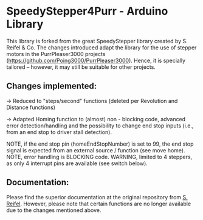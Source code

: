 # SpeedyStepper4Purr - Arduino Library

This library is forked from the great SpeedyStepper library created by S. Reifel & Co. The changes introduced adapt the library for the use of stepper motors in the PurrPleaser3000 projects (https://github.com/Poing3000/PurrPleaser3000). Hence, it is specially tailored – however, it may still be suitable for other projects.

## Changes implemented:
→ Reduced to "steps/second" functions (deleted per Revolution and Distance functions)

→ Adapted Homing function to (almost) non - blocking code, advanced error detection/handling
  and the possibility to change end stop inputs (i.e., from an end stop to driver stall detection).

NOTE, if the end stop pin (homeEndStopNumber) is set to 99, the end stop signal is expected from an external source / function (see move home).
NOTE, error handling is BLOCKING code.
WARNING, limited to 4 steppers, as only 4 interrupt pins are available (see switch below).

## Documentation:
Please find the superior documentation at the original repository from [S. Reifel](https://github.com/Stan-Reifel/SpeedyStepper). However, please note that certain functions are no longer available due to the changes mentioned above.
